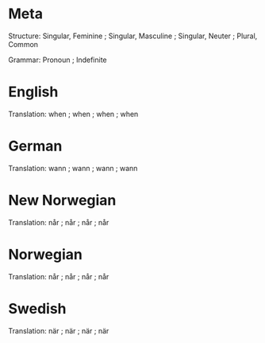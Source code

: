 Meta
====

Structure: Singular, Feminine ; Singular, Masculine ; Singular, Neuter ; Plural, Common

Grammar:   Pronoun ; Indefinite



English
=======

Translation: when ; when ; when ; when



German
======

Translation: wann ; wann ; wann ; wann



New Norwegian
=============

Translation: når ; når ; når ; når



Norwegian
=========

Translation: når ; når ; når ; når



Swedish
=======

Translation: när ; när ; när ; när
